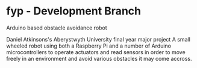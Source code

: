 fyp - Development Branch
========================

Arduino based obstacle avoidance robot

Daniel Atkinsons's Aberystwyth University final year major project
A small wheeled robot using both a Raspberry Pi and a number of Arduino microcontrollers to operate actuators and read sensors in order to move freely in an environment and avoid various obstacles it may come accross.

